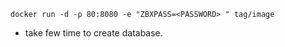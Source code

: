 ```
docker run -d -p 80:8080 -e "ZBXPASS=<PASSWORD> " tag/image
```
- take few time to create database.
